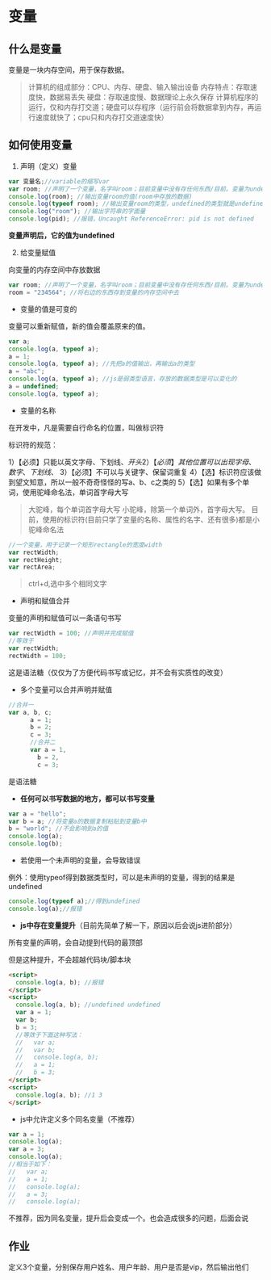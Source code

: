 # 变量

## 什么是变量

变量是一块内存空间，用于保存数据。

> 计算机的组成部分：CPU、内存、硬盘、输入输出设备
> 内存特点：存取速度快，数据易丢失
> 硬盘：存取速度慢、数据理论上永久保存
> 计算机程序的运行，仅和内存打交道；硬盘可以存程序（运行前会将数据拿到内存，再运行速度就快了；cpu只和内存打交道速度快）

## 如何使用变量

1. 声明（定义）变量

```js
var 变量名;//variable的缩写var
var room; //声明了一个变量，名字叫room；目前变量中没有存任何东西/目前。变量为undefined
console.log(room); //输出变量room的值(room中存放的数据)
console.log(typeof room); //输出变量room的类型，undefined的类型就是undefined
console.log("room"); //输出字符串的字面量
console.log(pid); //报错，Uncaught ReferenceError: pid is not defined
```

**变量声明后，它的值为undefined**

2. 给变量赋值

向变量的内存空间中存放数据
```js
var room; //声明了一个变量，名字叫room；目前变量中没有存任何东西/目前。变量为undefined
room = "234564"; //将右边的东西存到变量的内存空间中去
```
- 变量的值是可变的

变量可以重新赋值，新的值会覆盖原来的值。
```js
var a;
console.log(a, typeof a);
a = 1;
console.log(a, typeof a); //先把a的值输出，再输出a的类型
a = "abc";
console.log(a, typeof a); //js是弱类型语言，存放的数据类型是可以变化的
a = undefined;
console.log(a, typeof a);
```

- 变量的名称

在开发中，凡是需要自行命名的位置，叫做标识符

标识符的规范：

1）【必须】只能以英文字母、下划线、$开头
2）【必须】其他位置可以出现字母、数字、下划线、$
3）【必须】不可以与关键字、保留词重复
4）【选】标识符应该做到望文知意，所以一般不奇奇怪怪的写a、b、c之类的
5）【选】如果有多个单词，使用驼峰命名法，单词首字母大写

> 大驼峰，每个单词首字母大写
> 小驼峰，除第一个单词外，首字母大写。
> 目前，使用的标识符(目前只学了变量的名称、属性的名字、还有很多)都是小驼峰命名法
```js
//一个变量，用于记录一个矩形rectangle的宽度width
var rectWidth;
var rectHeight;
var rectArea;
```
> ctrl+d,选中多个相同文字

- 声明和赋值合并

变量的声明和赋值可以一条语句书写
```js
var rectWidth = 100; //声明并完成赋值
//等效于
var rectWidth;
rectWidth = 100;
```
这是语法糖（仅仅为了方便代码书写或记忆，并不会有实质性的改变）

- 多个变量可以合并声明并赋值
```js
//合并一
var a, b, c;
      a = 1;
      b = 2;
      c = 3;
      //合并二
      var a = 1,
        b = 2,
        c = 3;
```
是语法糖

- **任何可以书写数据的地方，都可以书写变量**
```js
var a = "hello";
var b = a; //将变量a的数据复制粘贴到变量b中
b = "world"; //不会影响到a的值
console.log(a);
console.log(b);
```
- 若使用一个未声明的变量，会导致错误

例外：使用typeof得到数据类型时，可以是未声明的变量，得到的结果是undefined
```js
console.log(typeof a);//得到undefined
console.log(a);//报错
```
- **js中存在变量提升**（目前先简单了解一下，原因以后会说js进阶部分）

所有变量的声明，会自动提到代码的最顶部

但是这种提升，不会超越代码块/脚本块

```html
<script>
  console.log(a, b); //报错
</script>
<script>
  console.log(a, b); //undefined undefined
  var a = 1;
  var b;
  b = 3;
  //等效于下面这种写法：
  //   var a;
  //   var b;
  //   console.log(a, b);
  //   a = 1;
  //   b = 3;
</script>
<script>
  console.log(a, b); //1 3
</script>
```

- js中允许定义多个同名变量（不推荐）

```js
var a = 1;
console.log(a);
var a = 3;
console.log(a);
//相当于如下：
//   var a;
//   a = 1;
//   console.log(a);
//   a = 3;
//   console.log(a);
```

不推荐，因为同名变量，提升后会变成一个。也会造成很多的问题，后面会说

## 作业

定义3个变量，分别保存用户姓名、用户年龄、用户是否是vip，然后输出他们